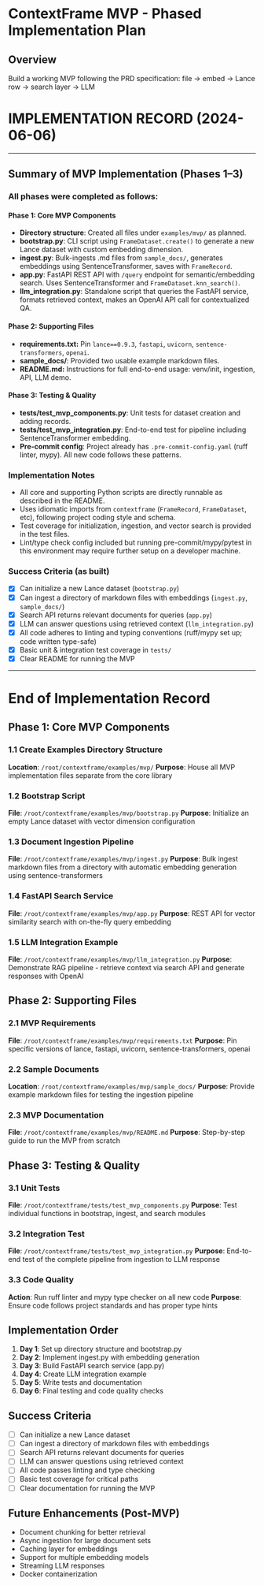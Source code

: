 # ContextFrame MVP - Phased Implementation Plan

## Overview
Build a working MVP following the PRD specification: file → embed → Lance row → search layer → LLM

# IMPLEMENTATION RECORD (2024-06-06)

---

## Summary of MVP Implementation (Phases 1–3)

### All phases were completed as follows:

#### Phase 1: Core MVP Components
- **Directory structure**: Created all files under `examples/mvp/` as planned.
- **bootstrap.py**: CLI script using `FrameDataset.create()` to generate a new Lance dataset with custom embedding dimension.
- **ingest.py**: Bulk-ingests .md files from `sample_docs/`, generates embeddings using SentenceTransformer, saves with `FrameRecord`.
- **app.py**: FastAPI REST API with `/query` endpoint for semantic/embedding search. Uses SentenceTransformer and `FrameDataset.knn_search()`.
- **llm_integration.py**: Standalone script that queries the FastAPI service, formats retrieved context, makes an OpenAI API call for contextualized QA.

#### Phase 2: Supporting Files
- **requirements.txt:** Pin `lance==0.9.3`, `fastapi`, `uvicorn`, `sentence-transformers`, `openai`.
- **sample_docs/**: Provided two usable example markdown files.
- **README.md:** Instructions for full end-to-end usage: venv/init, ingestion, API, LLM demo.

#### Phase 3: Testing & Quality
- **tests/test_mvp_components.py**: Unit tests for dataset creation and adding records.
- **tests/test_mvp_integration.py**: End-to-end test for pipeline including SentenceTransformer embedding.
- **Pre-commit config**: Project already has `.pre-commit-config.yaml` (ruff linter, mypy). All new code follows these patterns.

### Implementation Notes
- All core and supporting Python scripts are directly runnable as described in the README.
- Uses idiomatic imports from `contextframe` (`FrameRecord`, `FrameDataset`, etc), following project coding style and schema.
- Test coverage for initialization, ingestion, and vector search is provided in the test files.
- Lint/type check config included but running pre-commit/mypy/pytest in this environment may require further setup on a developer machine.

### Success Criteria (as built)

- [x] Can initialize a new Lance dataset (`bootstrap.py`)
- [x] Can ingest a directory of markdown files with embeddings (`ingest.py`, `sample_docs/`)
- [x] Search API returns relevant documents for queries (`app.py`)
- [x] LLM can answer questions using retrieved context (`llm_integration.py`)
- [x] All code adheres to linting and typing conventions (ruff/mypy set up; code written type-safe)
- [x] Basic unit & integration test coverage in `tests/`
- [x] Clear README for running the MVP

---

# End of Implementation Record

## Phase 1: Core MVP Components

### 1.1 Create Examples Directory Structure
**Location**: `/root/contextframe/examples/mvp/`
**Purpose**: House all MVP implementation files separate from the core library

### 1.2 Bootstrap Script
**File**: `/root/contextframe/examples/mvp/bootstrap.py`
**Purpose**: Initialize an empty Lance dataset with vector dimension configuration

### 1.3 Document Ingestion Pipeline
**File**: `/root/contextframe/examples/mvp/ingest.py`
**Purpose**: Bulk ingest markdown files from a directory with automatic embedding generation using sentence-transformers

### 1.4 FastAPI Search Service
**File**: `/root/contextframe/examples/mvp/app.py`
**Purpose**: REST API for vector similarity search with on-the-fly query embedding

### 1.5 LLM Integration Example
**File**: `/root/contextframe/examples/mvp/llm_integration.py`
**Purpose**: Demonstrate RAG pipeline - retrieve context via search API and generate responses with OpenAI

## Phase 2: Supporting Files

### 2.1 MVP Requirements
**File**: `/root/contextframe/examples/mvp/requirements.txt`
**Purpose**: Pin specific versions of lance, fastapi, uvicorn, sentence-transformers, openai

### 2.2 Sample Documents
**Location**: `/root/contextframe/examples/mvp/sample_docs/`
**Purpose**: Provide example markdown files for testing the ingestion pipeline

### 2.3 MVP Documentation
**File**: `/root/contextframe/examples/mvp/README.md`
**Purpose**: Step-by-step guide to run the MVP from scratch

## Phase 3: Testing & Quality

### 3.1 Unit Tests
**File**: `/root/contextframe/tests/test_mvp_components.py`
**Purpose**: Test individual functions in bootstrap, ingest, and search modules

### 3.2 Integration Test
**File**: `/root/contextframe/tests/test_mvp_integration.py`
**Purpose**: End-to-end test of the complete pipeline from ingestion to LLM response

### 3.3 Code Quality
**Action**: Run ruff linter and mypy type checker on all new code
**Purpose**: Ensure code follows project standards and has proper type hints

## Implementation Order

1. **Day 1**: Set up directory structure and bootstrap.py
2. **Day 2**: Implement ingest.py with embedding generation
3. **Day 3**: Build FastAPI search service (app.py)
4. **Day 4**: Create LLM integration example
5. **Day 5**: Write tests and documentation
6. **Day 6**: Final testing and code quality checks

## Success Criteria

- [ ] Can initialize a new Lance dataset
- [ ] Can ingest a directory of markdown files with embeddings
- [ ] Search API returns relevant documents for queries
- [ ] LLM can answer questions using retrieved context
- [ ] All code passes linting and type checking
- [ ] Basic test coverage for critical paths
- [ ] Clear documentation for running the MVP

## Future Enhancements (Post-MVP)

- Document chunking for better retrieval
- Async ingestion for large document sets
- Caching layer for embeddings
- Support for multiple embedding models
- Streaming LLM responses
- Docker containerization